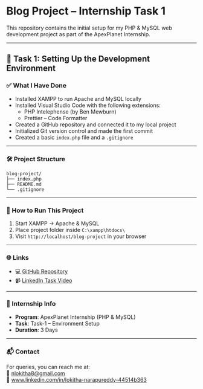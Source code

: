 # Blog Project – Internship Task 1

This repository contains the initial setup for my PHP & MySQL web development project as part of the ApexPlanet Internship.

---

## 🚀 Task 1: Setting Up the Development Environment

### ✅ What I Have Done

- Installed XAMPP to run Apache and MySQL locally
- Installed Visual Studio Code with the following extensions:
  - PHP Intelephense (by Ben Mewburn)
  - Prettier – Code Formatter
- Created a GitHub repository and connected it to my local project
- Initialized Git version control and made the first commit
- Created a basic `index.php` file and a `.gitignore`

---

### 🛠 Project Structure

```
blog-project/
├── index.php
├── README.md
└── .gitignore
```
---

### 🔧 How to Run This Project

1. Start XAMPP → Apache & MySQL
2. Place project folder inside `C:\xampp\htdocs\`
3. Visit `http://localhost/blog-project` in your browser

---

### 🌐 Links

- 💻 [GitHub Repository](https://github.com/lokitha-reddy/Blog-project)
- 📹 [LinkedIn Task Video](https://www.linkedin.com/feed/update/urn:li:activity:7357708994993369088/)

---

### 📅 Internship Info

- **Program**: ApexPlanet Internship (PHP & MySQL)
- **Task**: Task-1 – Environment Setup
- **Duration**: 3 Days

---

### 📬 Contact

For queries, you can reach me at:  
📧 nlokitha8@gmail.com  
🔗 www.linkedin.com/in/lokitha-narapureddy-44514b363


